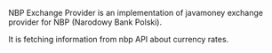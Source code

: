 NBP Exchange Provider is an implementation of javamoney exchange provider for NBP (Narodowy Bank Polski).

It is fetching information from nbp API about currency rates.
